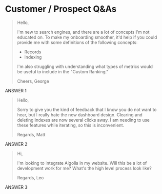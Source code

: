 # Customer / Prospect Q&As

>Hello,
>
>I'm new to search engines, and there are a lot of concepts I'm not educated on. To make my onboarding smoother, it'd help if you could provide me with some definitions of the following concepts:
>
> * Records
> * Indexing
>
>I'm also struggling with understanding what types of metrics would be useful to include in the "Custom Ranking."
>
>Cheers, George

ANSWER 1

>Hello,
>
>Sorry to give you the kind of feedback that I know you do not want to hear, but I really hate the new dashboard design. Clearing and deleting indexes are now several clicks away. I am needing to use these features while iterating, so this is inconvenient.
>
>Regards, Matt

ANSWER 2

>Hi,
>
>I'm looking to integrate Algolia in my website. Will this be a lot of development work for me? What's the high level process look like?
>
>Regards, Leo

ANSWER 3

